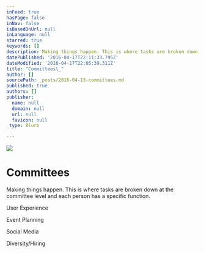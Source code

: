 ```yaml
---
inFeed: true
hasPage: false
inNav: false
isBasedOnUrl: null
inLanguage: null
starred: true
keywords: []
description: Making things happen. This is where tasks are broken down at the committee level and each person has a specific function.
datePublished: '2016-04-17T22:11:33.795Z'
dateModified: '2016-04-17T22:05:39.311Z'
title: "Committees\_"
author: []
sourcePath: _posts/2016-04-13-committees.md
published: true
authors: []
publisher:
  name: null
  domain: null
  url: null
  favicon: null
_type: Blurb

---
```

![](https://the-grid-user-content.s3-us-west-2.amazonaws.com/bd128752-ab4d-4ba1-a0c7-416b7fd32a7f.png)

# Committees 

Making things happen. This is where tasks are broken down at the committee level and each person has a specific function.

User Experience 

Event Planning

Social Media

Diversity/Hiring